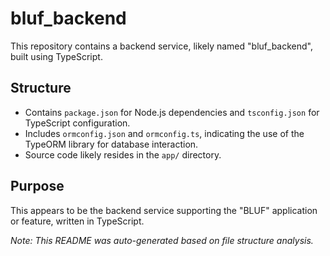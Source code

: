 # bluf_backend

This repository contains a backend service, likely named "bluf_backend", built using TypeScript.

## Structure

- Contains `package.json` for Node.js dependencies and `tsconfig.json` for TypeScript configuration.
- Includes `ormconfig.json` and `ormconfig.ts`, indicating the use of the TypeORM library for database interaction.
- Source code likely resides in the `app/` directory.

## Purpose

This appears to be the backend service supporting the "BLUF" application or feature, written in TypeScript.

*Note: This README was auto-generated based on file structure analysis.* 